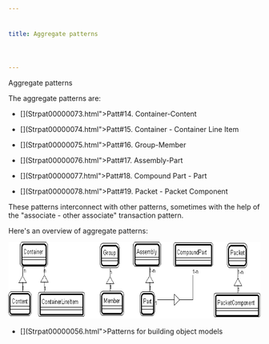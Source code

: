 ```yaml
---


title: Aggregate patterns



---
```



<p>Aggregate patterns </p>

<p>The aggregate patterns are: </p>

* [](Strpat00000073.html">Patt#14.</a> Container-Content </p>

* [](Strpat00000074.html">Patt#15.</a> Container - Container Line Item </p>

* [](Strpat00000075.html">Patt#16.</a> Group-Member </p>

* [](Strpat00000076.html">Patt#17.</a> Assembly-Part </p>

* [](Strpat00000077.html">Patt#18.</a> Compound Part - Part </p>

* [](Strpat00000078.html">Patt#19.</a> Packet - Packet Component </p>

<p>These patterns interconnect with other patterns, sometimes with the help of the
&quot;associate - other associate&quot; transaction pattern. </p>

<p>Here's an overview of aggregate patterns: </p>

<p><img src="Strpat00000017.gif" alt="Strpat00000017.gif" border="0" width="718"
height="153"> </p>

* [](Strpat00000056.html">Patterns for building object models</a></li>


